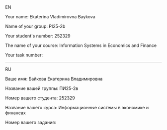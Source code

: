 EN

Your name: Ekaterina Vladimirovna Baykova

Name of your group: PI25-2b

Your student's number: 252329

The name of your course: Information Systems in Economics and Finance

Your task number:

-------------------------------------
RU

Ваше имя: Байкова Екатерина Владимировна

Название вашей группы: ПИ25-2в

Номер вашего студента: 252329

Название вашего курса: Информационные системы в экономике и финансах

Номер вашего задания: 

